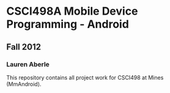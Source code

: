# CSCI498A Mobile Device Programming - Android
## Fall 2012
### Lauren Aberle
 
This repository contains all project work for CSCI498 at Mines (MmAndroid).